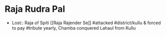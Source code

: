 # Raja Rudra Pal
* Lost:: Raja of Spiti [[Raja Rajender Se]] #attacked #district/kullu & forced to pay #tribute yearly, Chamba conquered Lahaul from Kullu